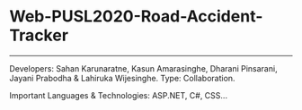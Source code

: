 # Web-PUSL2020-Road-Accident-Tracker
------------------------------------

Developers: Sahan Karunaratne, Kasun Amarasinghe, Dharani Pinsarani, Jayani Prabodha & Lahiruka Wijesinghe.
Type: Collaboration.

Important Languages & Technologies:
ASP.NET, C#, CSS...
